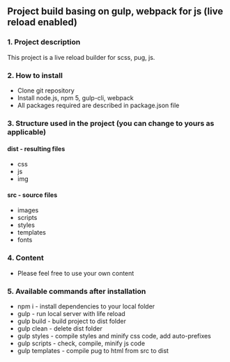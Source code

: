 ## Project build basing on gulp, webpack for js (live reload enabled)

### 1. Project description

This project is a live reload builder for scss, pug, js.

### 2. How to install

- Clone git repository
- Install node.js, npm 5, gulp-cli, webpack
- All packages required are described in package.json file

### 3. Structure used in the project (you can change to yours as applicable)

#### dist - resulting files

- css
- js
- img

#### src - source files

- images
- scripts
- styles
- templates
- fonts

### 4. Content

- Please feel free to use your own content

### 5. Available commands after installation

- npm i - install dependencies to your local folder
- gulp - run local server with life reload
- gulp build - build project to dist folder
- gulp clean - delete dist folder
- gulp styles - compile styles and minify css code, add auto-prefixes
- gulp scripts - check, compile, minify js code
- gulp templates - compile pug to html from src to dist
